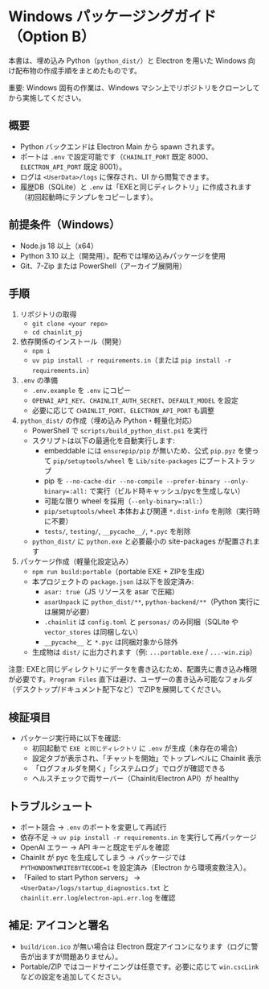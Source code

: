 # Windows パッケージングガイド（Option B）

本書は、埋め込み Python（`python_dist/`）と Electron を用いた Windows 向け配布物の作成手順をまとめたものです。

重要: Windows 固有の作業は、Windows マシン上でリポジトリをクローンしてから実施してください。

## 概要
- Python バックエンドは Electron Main から spawn されます。
- ポートは `.env` で設定可能です（`CHAINLIT_PORT` 既定 8000、`ELECTRON_API_PORT` 既定 8001）。
- ログは `<UserData>/logs` に保存され、UI から閲覧できます。
- 履歴DB（SQLite）と `.env` は「EXEと同じディレクトリ」に作成されます（初回起動時にテンプレをコピーします）。

## 前提条件（Windows）
- Node.js 18 以上（x64）
- Python 3.10 以上（開発用）。配布では埋め込みパッケージを使用
- Git、7-Zip または PowerShell（アーカイブ展開用）

## 手順
1. リポジトリの取得
   - `git clone <your repo>`
   - `cd chainlit_pj`
2. 依存関係のインストール（開発）
   - `npm i`
   - `uv pip install -r requirements.in`（または `pip install -r requirements.in`）
3. `.env` の準備
   - `.env.example` を `.env` にコピー
   - `OPENAI_API_KEY`、`CHAINLIT_AUTH_SECRET`、`DEFAULT_MODEL` を設定
   - 必要に応じて `CHAINLIT_PORT`、`ELECTRON_API_PORT` も調整
4. `python_dist/` の作成（埋め込み Python・軽量化対応）
   - PowerShell で `scripts/build_python_dist.ps1` を実行
   - スクリプトは以下の最適化を自動実行します:
     - embeddable には `ensurepip/pip` が無いため、公式 `pip.pyz` を使って `pip/setuptools/wheel` を `Lib/site-packages` にブートストラップ
     - pip を `--no-cache-dir --no-compile --prefer-binary --only-binary=:all:` で実行（ビルド時キャッシュ/pycを生成しない）
     - 可能な限り wheel を採用（`--only-binary=:all:`）
     - `pip/setuptools/wheel` 本体および関連 `*.dist-info` を削除（実行時に不要）
     - `tests/`, `testing/`, `__pycache__/`, `*.pyc` を削除
   - `python_dist/` に `python.exe` と必要最小の site-packages が配置されます
5. パッケージ作成（軽量化設定込み）
   - `npm run build:portable`（portable EXE + ZIPを生成）
   - 本プロジェクトの `package.json` は以下を設定済み:
     - `asar: true`（JS リソースを asar で圧縮）
     - `asarUnpack` に `python_dist/**`, `python-backend/**`（Python 実行には展開が必要）
     - `.chainlit` は `config.toml` と `personas/` のみ同梱（SQLite や `vector_stores` は同梱しない）
     - `__pycache__` と `*.pyc` は同梱対象から除外
   - 生成物は `dist/` に出力されます（例: `...portable.exe` / `...-win.zip`）

注意: EXEと同じディレクトリにデータを書き込むため、配置先に書き込み権限が必要です。`Program Files` 直下は避け、ユーザーの書き込み可能なフォルダ（デスクトップ/ドキュメント配下など）でZIPを展開してください。

## 検証項目
- パッケージ実行時に以下を確認:
  - 初回起動で `EXE と同じディレクトリ` に `.env` が生成（未存在の場合）
  - 設定タブが表示され、「チャットを開始」でトップレベルに Chainlit 表示
  - 「ログフォルダを開く」「システムログ」でログが確認できる
  - ヘルスチェックで両サーバー（Chainlit/Electron API）が healthy

## トラブルシュート
- ポート競合 → `.env` のポートを変更して再試行
- 依存不足 → `uv pip install -r requirements.in` を実行して再パッケージ
- OpenAI エラー → API キーと既定モデルを確認
 - Chainlit が pyc を生成してしまう → パッケージでは `PYTHONDONTWRITEBYTECODE=1` を設定済み（Electron から環境変数注入）。
 - 「Failed to start Python servers」 → `<UserData>/logs/startup_diagnostics.txt` と `chainlit.err.log`/`electron-api.err.log` を確認

## 補足: アイコンと署名
- `build/icon.ico` が無い場合は Electron 既定アイコンになります（ログに警告が出ますが問題ありません）。
- Portable/ZIP ではコードサイニングは任意です。必要に応じて `win.cscLink` などの設定を追加してください。

